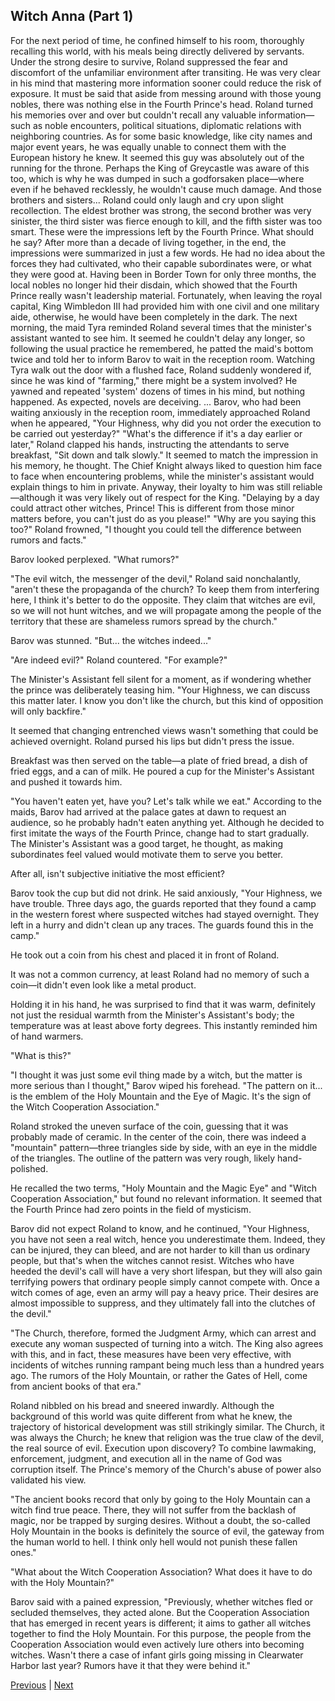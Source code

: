 ## Witch Anna (Part 1)
For the next period of time, he confined himself to his room, thoroughly recalling this world, with his meals being directly delivered by servants.
Under the strong desire to survive, Roland suppressed the fear and discomfort of the unfamiliar environment after transiting. He was very clear in his mind that mastering more information sooner could reduce the risk of exposure.
It must be said that aside from messing around with those young nobles, there was nothing else in the Fourth Prince's head. Roland turned his memories over and over but couldn't recall any valuable information—such as noble encounters, political situations, diplomatic relations with neighboring countries. As for some basic knowledge, like city names and major event years, he was equally unable to connect them with the European history he knew.
It seemed this guy was absolutely out of the running for the throne. Perhaps the King of Greycastle was aware of this too, which is why he was dumped in such a godforsaken place—where even if he behaved recklessly, he wouldn't cause much damage.
And those brothers and sisters... Roland could only laugh and cry upon slight recollection.
The eldest brother was strong, the second brother was very sinister, the third sister was fierce enough to kill, and the fifth sister was too smart. These were the impressions left by the Fourth Prince. What should he say? After more than a decade of living together, in the end, the impressions were summarized in just a few words. He had no idea about the forces they had cultivated, who their capable subordinates were, or what they were good at.
Having been in Border Town for only three months, the local nobles no longer hid their disdain, which showed that the Fourth Prince really wasn't leadership material. Fortunately, when leaving the royal capital, King Wimbledon III had provided him with one civil and one military aide, otherwise, he would have been completely in the dark.
The next morning, the maid Tyra reminded Roland several times that the minister's assistant wanted to see him. It seemed he couldn't delay any longer, so following the usual practice he remembered, he patted the maid's bottom twice and told her to inform Barov to wait in the reception room.
Watching Tyra walk out the door with a flushed face, Roland suddenly wondered if, since he was kind of "farming," there might be a system involved? He yawned and repeated 'system' dozens of times in his mind, but nothing happened.
As expected, novels are deceiving.
...
Barov, who had been waiting anxiously in the reception room, immediately approached Roland when he appeared, "Your Highness, why did you not order the execution to be carried out yesterday?"
"What's the difference if it's a day earlier or later," Roland clapped his hands, instructing the attendants to serve breakfast, "Sit down and talk slowly."
It seemed to match the impression in his memory, he thought. The Chief Knight always liked to question him face to face when encountering problems, while the minister's assistant would explain things to him in private. Anyway, their loyalty to him was still reliable—although it was very likely out of respect for the King.
"Delaying by a day could attract other witches, Prince! This is different from those minor matters before, you can't just do as you please!"
"Why are you saying this too?" Roland frowned, "I thought you could tell the difference between rumors and facts."

Barov looked perplexed. "What rumors?"

"The evil witch, the messenger of the devil," Roland said nonchalantly, "aren't these the propaganda of the church? To keep them from interfering here, I think it's better to do the opposite. They claim that witches are evil, so we will not hunt witches, and we will propagate among the people of the territory that these are shameless rumors spread by the church."

Barov was stunned. "But... the witches indeed..."

"Are indeed evil?" Roland countered. "For example?"

The Minister's Assistant fell silent for a moment, as if wondering whether the prince was deliberately teasing him. "Your Highness, we can discuss this matter later. I know you don't like the church, but this kind of opposition will only backfire."

It seemed that changing entrenched views wasn't something that could be achieved overnight. Roland pursed his lips but didn't press the issue.

Breakfast was then served on the table—a plate of fried bread, a dish of fried eggs, and a can of milk. He poured a cup for the Minister's Assistant and pushed it towards him.

"You haven't eaten yet, have you? Let's talk while we eat." According to the maids, Barov had arrived at the palace gates at dawn to request an audience, so he probably hadn't eaten anything yet. Although he decided to first imitate the ways of the Fourth Prince, change had to start gradually. The Minister's Assistant was a good target, he thought, as making subordinates feel valued would motivate them to serve you better.

After all, isn't subjective initiative the most efficient?

Barov took the cup but did not drink. He said anxiously, "Your Highness, we have trouble. Three days ago, the guards reported that they found a camp in the western forest where suspected witches had stayed overnight. They left in a hurry and didn't clean up any traces. The guards found this in the camp."

He took out a coin from his chest and placed it in front of Roland.

It was not a common currency, at least Roland had no memory of such a coin—it didn't even look like a metal product.

Holding it in his hand, he was surprised to find that it was warm, definitely not just the residual warmth from the Minister's Assistant's body; the temperature was at least above forty degrees. This instantly reminded him of hand warmers.

"What is this?"

"I thought it was just some evil thing made by a witch, but the matter is more serious than I thought," Barov wiped his forehead. "The pattern on it... is the emblem of the Holy Mountain and the Eye of Magic. It's the sign of the Witch Cooperation Association."

Roland stroked the uneven surface of the coin, guessing that it was probably made of ceramic. In the center of the coin, there was indeed a "mountain" pattern—three triangles side by side, with an eye in the middle of the triangles. The outline of the pattern was very rough, likely hand-polished.

He recalled the two terms, "Holy Mountain and the Magic Eye" and "Witch Cooperation Association," but found no relevant information. It seemed that the Fourth Prince had zero points in the field of mysticism.

Barov did not expect Roland to know, and he continued, "Your Highness, you have not seen a real witch, hence you underestimate them. Indeed, they can be injured, they can bleed, and are not harder to kill than us ordinary people, but that's when the witches cannot resist. Witches who have heeded the devil's call will have a very short lifespan, but they will also gain terrifying powers that ordinary people simply cannot compete with. Once a witch comes of age, even an army will pay a heavy price. Their desires are almost impossible to suppress, and they ultimately fall into the clutches of the devil."

"The Church, therefore, formed the Judgment Army, which can arrest and execute any woman suspected of turning into a witch. The King also agrees with this, and in fact, these measures have been very effective, with incidents of witches running rampant being much less than a hundred years ago. The rumors of the Holy Mountain, or rather the Gates of Hell, come from ancient books of that era."

Roland nibbled on his bread and sneered inwardly. Although the background of this world was quite different from what he knew, the trajectory of historical development was still strikingly similar. The Church, it was always the Church; he knew that religion was the true claw of the devil, the real source of evil. Execution upon discovery? To combine lawmaking, enforcement, judgment, and execution all in the name of God was corruption itself. The Prince's memory of the Church's abuse of power also validated his view.

"The ancient books record that only by going to the Holy Mountain can a witch find true peace. There, they will not suffer from the backlash of magic, nor be trapped by surging desires. Without a doubt, the so-called Holy Mountain in the books is definitely the source of evil, the gateway from the human world to hell. I think only hell would not punish these fallen ones."

"What about the Witch Cooperation Association? What does it have to do with the Holy Mountain?"

Barov said with a pained expression, "Previously, whether witches fled or secluded themselves, they acted alone. But the Cooperation Association that has emerged in recent years is different; it aims to gather all witches together to find the Holy Mountain. For this purpose, the people from the Cooperation Association would even actively lure others into becoming witches. Wasn't there a case of infant girls going missing in Clearwater Harbor last year? Rumors have it that they were behind it."



[Previous](CH0001.md) | [Next](CH0003.md)
